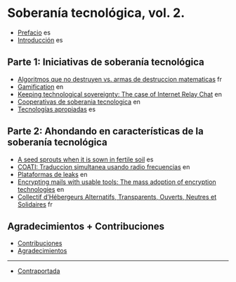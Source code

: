 # Soberanía tecnológica, vol. 2.

 * [Prefacio](content/00prefacio.md) es
 * [Introducción](README.md) es

## Parte 1: Iniciativas de soberanía tecnológica

 * [Algoritmos que no destruyen vs. armas de destruccion matematicas](content/03algos.md) fr
 * [Gamification](content/10gamification.md) en
 * [Keeping technological sovereignty: The case of Internet Relay Chat](content/05irc.md) en
 * [Cooperativas de soberania tecnologica](content/12cooperativas.md) en
 * [Tecnologías apropiadas](content/11apropriadas.md) es


## Parte 2: Ahondando en características de la soberanía tecnológica

 * [A seed sprouts when it is sown in fertile soil](content/08rizomatica.md) es
 * [COATI: Traduccion simultanea usando radio frecuencias](content/05coati.md) en 
 * [Plataformas de leaks](content/06leaks.md) en
 * [Encrypting mails with usable tools: The mass adoption of encryption technologies](content/08leap.md) en
 * [Collectif d’Hébergeurs Alternatifs, Transparents, Ouverts, Neutres et Solidaires](content/07chatons.md) fr

## Agradecimientos + Contribuciones

 * [Contribuciones](content/13contribuciones.md)
 * [Agradecimientos](content/14agradecimientos.md)

* * *

 * [Contraportada](content/15contraportada.md)
